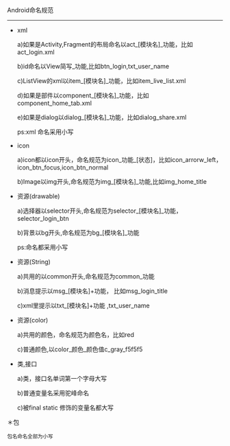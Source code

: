 

Android命名规范

------

 * xml
     

    a)如果是Activity,Fragment的布局命名以act_[模块名]_功能，比如act_login.xml
    
    b)id命名以View简写_功能,比如btn_login,txt_user_name
    
    c)ListView的xml以item_[模块名]_功能，比如item_live_list.xml

    d)如果是部件以component_[模块名]_功能，比如component_home_tab.xml

    e)如果是dialog以dialog_[模块名]_功能，比如dialog_share.xml

    ps:xml 命名采用小写

 
 * icon
    
    a)icon都以icon开头，命名规范为icon_功能_[状态]，比如icon_arrorw_left，icon_btn_focus,icon_btn_normal

    b)Image以img开头,命名规范为img_[模块名]_功能,比如img_home_title


 * 资源(drawable)
   
    a)选择器以selector开头,命名规范为selector_[模块名]_功能，selector_login_btn
    
    b)背景以bg开头,命名规范为bg_[模块名]_功能

    ps:命名都采用小写

 * 资源(String)
   
    a)共用的以common开头,命名规范为common_功能
     
    b)消息提示以msg_[模块名]+功能， 比如msg_login_title

    c)xml里提示以txt_[模块名]+功能 ,txt_user_name


 * 资源(color)
 
    a)共用的颜色，命名规范为颜色名，比如red

    c)普通颜色,以color_颜色_颜色值c_gray_f5f5f5

 * 类,接口

    a)类，接口名单词第一个字母大写

    b)普通变量名采用驼峰命名
   
    c)被final static 修饰的变量名都大写


 ＊包

    包名命名全部为小写

